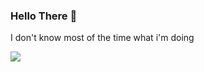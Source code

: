 ### Hello There 👋

I don't know most of the time what i'm doing

<img src="https://github-readme-stats.vercel.app/api?username=AronBA&&show_icons=true&title_color=004200&icon_color=bb2acf&text_color=daf7dc&bg_color=151515">
